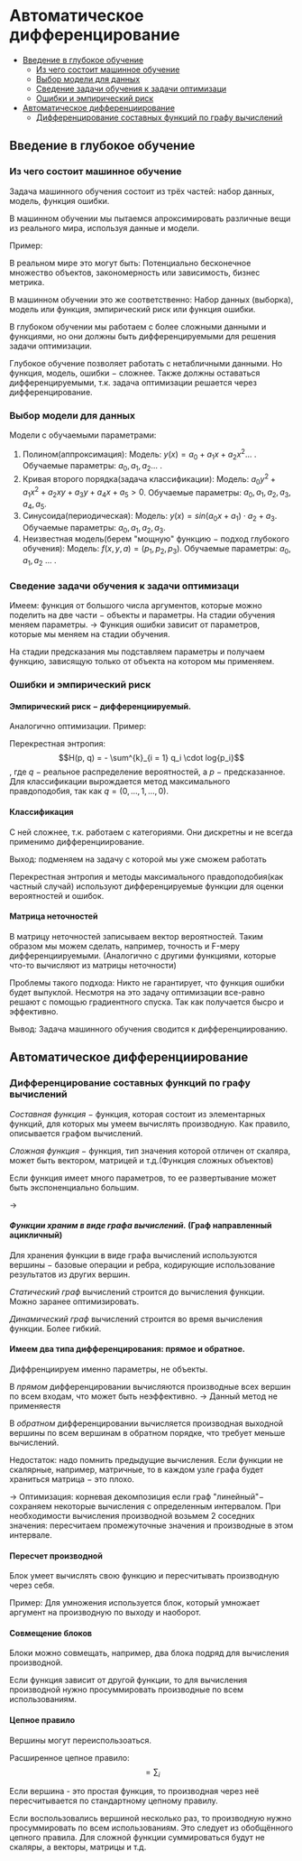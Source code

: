 # Автоматическое дифференцирование

- [Введение в глубокое обучение](#Введение-в-глубокое-обучение)
  - [Из чего состоит машинное обучение](#Из-чего-состоит-машинное-обучение)
  - [Выбор модели для данных](#выбор-модели-для-данных)
  - [Сведение задачи обучения к задачи оптимизаци](#сведение-задачи-обучения-к-задачи-оптимизаци)
  - [Ошибки и эмпирический риск](#ошибки-и-эмпирический-риск)
- [Автоматическое дифференциирование](#Автоматическое-дифференциирование)
  - [Дифференцирование составных функций по графу вычислений](#Дифференцирование-составных-функций-по-графу-вычислений)


## Введение в глубокое обучение

### Из чего состоит машинное обучение
Задача машинного обучения состоит из трёх частей: набор данных, модель, функция ошибки.

В машинном обучении мы пытаемся апроксимировать различные вещи из реального мира, 
используя данные и модели.

Пример:

В реальном мире это могут быть: Потенциально бесконечное множество объектов, 
закономерность или зависимость, бизнес метрика.

В машинном обучении это же соответственно: Набор данных (выборка), модель или функция, 
эмпирический риск или функция ошибки.

В глубоком обучении мы работаем с более сложными данными и функциями, но они должны 
быть дифференцируемыми для решения задачи оптимизации.

Глубокое обучение позволяет работать с нетабличными данными. 
Но функция, модель, ошибки $-$ сложнее. Также должны оставаться дифференцируемыми, 
т.к. задача оптимизации решается через дифференцирование.

### Выбор модели для данных

Модели с обучаемыми параметрами:
1. Полином(аппроксимация):
   Модель: $y(x) = a_0 + a_1 x + a_2 x ^ 2$... .
   Обучаемые параметры: $a_0, a_1, a_2$... .
2. Кривая второго порядка(задача классификации):
   Модель: $a_0 y^2 + a_1 x^2 + a_2 xy + a_3 y + a_4 x + a_5 > 0$.
   Обучаемые параметры: $a_0, a_1, a_2, a_3, a_4, a_5$.
3. Синусоида(периодическая):
   Модель: $y(x) = sin(a_0 x + a_1) \cdot a_2 + a_3$.
   Обучаемые параметры: $a_0, a_1, a_2, a_3$.
4. Неизвестная модель(берем "мощную" функцию $-$ подход глубокого обучения):
   Модель: $f(x, y, a) = (p_1, p_2, p_3)$.
   Обучаемые параметры: $a_0, a_1, a_2$ ... .

### Сведение задачи обучения к задачи оптимизаци

Имеем: функция от большого числа аргументов, которые можно поделить на две части 
$-$ объекты и параметры. На стадии обучения меняем параметры. $\to$ Функция ошибки 
зависит от параметров, которые мы меняем на стадии обучения.

На стадии предсказания мы подставляем параметры и получаем функцию, зависящую только 
от объекта на котором мы применяем.

### Ошибки и эмпирический риск

#### Эмпирический риск $-$ дифференциируемый.
Аналогично оптимизации.
Пример: 

Перекрестная энтропия: $$H(p, q) = - \sum^{k}_{i = 1} q_i \cdot log{p_i}$$, где $q$ $-$
реальное распределение вероятностей, а $p$ $-$ предсказанное. Для классификации 
вырождается метод максимального правдоподобия, так как $q = (0, ..., 1, ..., 0)$.

#### Классификация 

С ней сложнее, т.к. работаем с категориями. Они дискретны и не всегда применимо дифференциирование.

Выход: подменяем на задачу с которой мы уже сможем работать

Перекрестная энтропия и методы максимального правдоподобия(как частный случай) 
используют дифференцируемые функции для оценки вероятностей и ошибок.

#### Матрица неточностей

В матрицу неточностей записываем вектор вероятностей.
Таким образом мы можем сделать, например, точность и F-меру дифференциируемыми.
(Аналогично с другими функциями, которые что-то вычисляют из матрицы неточности)

Проблемы такого подхода: Никто не гарантирует, что функция ошибки будет выпуклой.
Несмотря на это задачу оптимизации все-равно решают с помощью градиентного спуска.
Так как получается бысро и эффективно.

Вывод: Задача машинного обучения сводится к дифференциированию.

## Автоматическое дифференциирование

### Дифференцирование составных функций по графу вычислений

*Составная функция* $-$ функция, которая состоит из элементарных функций, 
для которых мы умеем вычислять производную. Как правило, описывается графом вычислений.

*Сложная функция* $-$ функция, тип значения которой отличен от скаляра, 
может быть вектором, матрицей и т.д.(Функция сложных объектов)

Если функция имеет много параметров, то ее развертывание может быть экспоненциально большим.

$\to$

#### *Функции храним в виде графа вычислений.* (Граф направленный ацикличный)

Для хранения функции в виде графа вычислений используются вершины $-$ базовые операции и 
ребра, кодирующие использование результатов из других вершин.

*Статический граф* вычислений строится до вычисления функции. Можно заранее оптимизировать.

*Динамический граф* вычислений строится во время вычисления функции. Более гибкий.

#### Имеем два типа дифференцирования: прямое и обратное.

Диффренциируем именно параметры, не объекты.

В *прямом* дифференцировании вычисляются производные всех вершин по всем входам, 
что может быть неэффективно. $\to$ Данный метод не применяестя

В *обратном* дифференцировании вычисляется производная выходной вершины по всем вершинам
в обратном порядке, что требует меньше вычислений. 

Недостаток: надо помнить предыдущие вычисления. Если функции не скалярные, например, 
матричные, то в каждом узле графа будет храниться матрица $-$ это плохо. 

$\to$ Оптимизация: корневая декомпозиция если граф "линейный"$-$ сохраняем некоторые 
вычисления с определенным интервалом. При необходимости вычисления производной возьмем 
2 соседних значения: пересчитаем промежуточные значения и производные в этом интервале. 

#### Пересчет производной

Блок умеет вычислять свою функцию и пересчитывать производную через себя.

Пример: Для умножения используется блок, который умножает аргумент на производную по 
выходу и наоборот.

#### Совмещение блоков

Блоки можно совмещать, например, два блока подряд для вычисления производной.

Если функция зависит от другой функции, то для вычисления производной нужно 
просуммировать производные по всем использованиям.

#### Цепное правило

Вершины могут переиспользоаться.

Расширенное цепное правило:
$$
 = \sum_i 
$$

Если вершина - это простая функция, то производная через неё пересчитывается по 
стандартному цепному правилу.

Если воспользовались вершиной несколько раз, то производную нужно просуммировать по 
всем использованиям. Это следует из обобщённого цепного правила. Для сложной функции 
суммироваться будут не скаляры, а векторы, матрицы и т.д.
